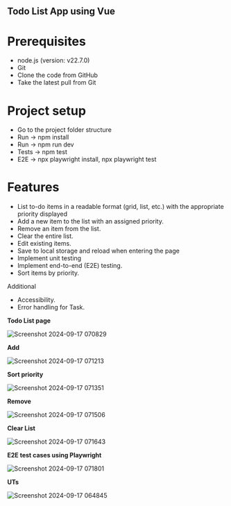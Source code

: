 ## Todo List App using Vue

Prerequisites
============
* node.js (version: v22.7.0)
* Git 
* Clone the code from GitHub
* Take the latest pull from Git

Project setup
===============
* Go to the project folder structure
* Run -> npm install
* Run -> npm run dev
* Tests -> npm test
* E2E -> npx playwright install, npx playwright test

Features
===============

* List to-do items in a readable format (grid, list, etc.) with the appropriate priority
displayed
* Add a new item to the list with an assigned priority.
* Remove an item from the list.
* Clear the entire list.
* Edit existing items.
* Save to local storage and reload when entering the page
* Implement unit testing
* Implement end-to-end (E2E) testing.
* Sort items by priority.

Additional
* Accessibility.
* Error handling for Task.

**Todo List page**

![Screenshot 2024-09-17 070829](https://github.com/user-attachments/assets/625f95e7-e049-4e30-adbf-50ed9d49c3df)

**Add**

![Screenshot 2024-09-17 071213](https://github.com/user-attachments/assets/ff4555f3-f418-4bd3-b00e-fc5f2fc3bbff)

**Sort priority**

![Screenshot 2024-09-17 071351](https://github.com/user-attachments/assets/e692b866-f5a8-40d4-ac9d-9dea73cf3d62)

**Remove**

![Screenshot 2024-09-17 071506](https://github.com/user-attachments/assets/2954439c-d6d9-4f39-a788-1c3d541e541e)

**Clear List**

![Screenshot 2024-09-17 071643](https://github.com/user-attachments/assets/e60c499d-7867-468f-a910-c89a46a653ce)

**E2E test cases using Playwright**

![Screenshot 2024-09-17 071801](https://github.com/user-attachments/assets/9d21ac4c-d313-4519-8bc0-e652d16e431f)

**UTs**

![Screenshot 2024-09-17 064845](https://github.com/user-attachments/assets/2b128bb4-9312-4d54-9959-d3916d7f89b8)



